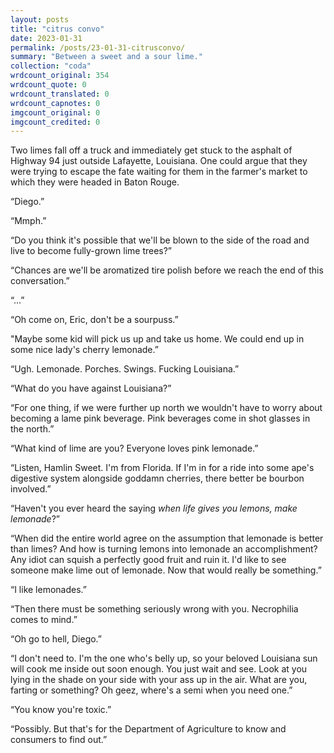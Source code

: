 ```yaml
---
layout: posts
title: "citrus convo"
date: 2023-01-31
permalink: /posts/23-01-31-citrusconvo/
summary: "Between a sweet and a sour lime."
collection: "coda"
wrdcount_original: 354
wrdcount_quote: 0
wrdcount_translated: 0
wrdcount_capnotes: 0
imgcount_original: 0
imgcount_credited: 0
---
```

Two limes fall off a truck and immediately get stuck to the asphalt of Highway 94 just outside Lafayette, Louisiana. One could argue that they were trying to escape the fate waiting for them in the farmer's market to which they were headed in Baton Rouge.

<p class="text-customspace">“Diego.”</p>
<p class="text-customspace">“Mmph.”</p>
<p class="text-customspace">“Do you think it's possible that we'll be blown to the side of the road and live to become fully-grown lime trees?”</p>
<p class="text-customspace">“Chances are we'll be aromatized tire polish before we reach the end of this conversation.” </p>
<p class="text-customspace">“...”</p>
<p class="text-customspace">“Oh come on, Eric, don't be a sourpuss.”</p>
<p class="text-customspace">"Maybe some kid will pick us up and take us home. We could end up in some nice lady's cherry lemonade.”</p>
<p class="text-customspace">“Ugh. Lemonade. Porches. Swings. Fucking Louisiana.”</p>
<p class="text-customspace">“What do you have against Louisiana?”</p>
<p class="text-customspace">“For one thing, if we were further up north we wouldn't have to worry about becoming a lame pink beverage. Pink beverages come in shot glasses in the north.”</p>
<p class="text-customspace">“What kind of lime are you? Everyone loves pink lemonade.”</p>
<p class="text-customspace">“Listen, Hamlin Sweet. I'm from Florida. If I'm in for a ride into some ape's digestive system alongside goddamn cherries, there better be bourbon involved.”</p>
<p class="text-customspace">“Haven't you ever heard the saying <em>when life gives you lemons, make lemonade</em>?”</p>
<p class="text-customspace">“When did the entire world agree on the assumption that lemonade is better than limes? And how is turning lemons into lemonade an accomplishment? Any idiot can squish a perfectly good fruit and ruin it. I'd like to see someone make lime out of lemonade. Now that would really be something.”</p>
<p class="text-customspace">“I like lemonades.”</p>
<p class="text-customspace">“Then there must be something seriously wrong with you. Necrophilia comes to mind.”</p>
<p class="text-customspace">“Oh go to hell, Diego.”</p>
<p class="text-customspace">“I don't need to. I'm the one who's belly up, so your beloved Louisiana sun will cook me inside out soon enough. You just wait and see. Look at you lying in the shade on your side with your ass up in the air. What are you, farting or something? Oh geez, where's a semi when you need one.”</p>
<p class="text-customspace">“You know you're toxic.”</p>
<p class="text-customspace">“Possibly. But that's for the Department of Agriculture to know and consumers to find out.”</p>
